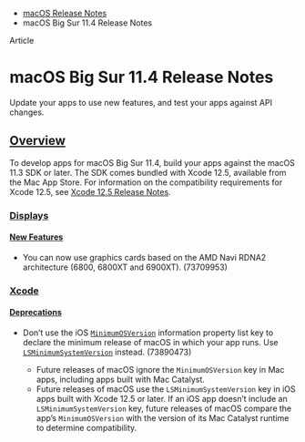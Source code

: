 - [macOS Release Notes](https://developer.apple.com/documentation/macos-release-notes)
- macOS Big Sur 11.4 Release Notes

Article

# macOS Big Sur 11.4 Release Notes

Update your apps to use new features, and test your apps against API changes.

## [Overview](https://developer.apple.com/documentation/macos-release-notes/macos-big-sur-11_4-release-notes#Overview)

To develop apps for macOS Big Sur 11.4, build your apps against the macOS 11.3 SDK or later. The SDK comes bundled with Xcode 12.5, available from the Mac App Store. For information on the compatibility requirements for Xcode 12.5, see [Xcode 12.5 Release Notes](https://developer.apple.com/documentation/Xcode-Release-Notes/xcode-12_5-release-notes).

### [Displays](https://developer.apple.com/documentation/macos-release-notes/macos-big-sur-11_4-release-notes#Displays)

#### [New Features](https://developer.apple.com/documentation/macos-release-notes/macos-big-sur-11_4-release-notes#New-Features)

- You can now use graphics cards based on the AMD Navi RDNA2 architecture (6800, 6800XT and 6900XT). (73709953)

### [Xcode](https://developer.apple.com/documentation/macos-release-notes/macos-big-sur-11_4-release-notes#Xcode)

#### [Deprecations](https://developer.apple.com/documentation/macos-release-notes/macos-big-sur-11_4-release-notes#Deprecations)

- Don’t use the iOS [`MinimumOSVersion`](https://developer.apple.com/documentation/BundleResources/Information-Property-List/MinimumOSVersion) information property list key to declare the minimum release of macOS in which your app runs. Use [`LSMinimumSystemVersion`](https://developer.apple.com/documentation/BundleResources/Information-Property-List/LSMinimumSystemVersion) instead. (73890473)

  - Future releases of macOS ignore the `MinimumOSVersion` key in Mac apps, including apps built with Mac Catalyst.
  - Future releases of macOS use the `LSMinimumSystemVersion` key in iOS apps built with Xcode 12.5 or later. If an iOS app doesn’t include an `LSMinimumSystemVersion` key, future releases of macOS compare the app’s `MinimumOSVersion` with the version of its Mac Catalyst runtime to determine compatibility.
